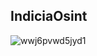 ## IndiciaOsint
![wwj6pvwd5jyd1](https://github.com/user-attachments/assets/ca7d6bc1-1371-4885-864c-27b7865b7f56)
